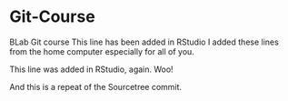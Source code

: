 # Git-Course
BLab Git course
This line has been added in RStudio
I added these lines from the home computer
especially for all of you.

This line was added in RStudio, again. Woo!

And this is a repeat of the Sourcetree commit.